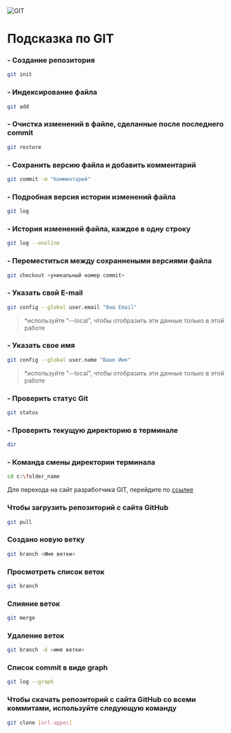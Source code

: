 <image src="https://seeklogo.com//images/G/git-logo-F4A93DAA20-seeklogo.com.png" alt="GIT">

# Подсказка по GIT

### - Создание репозитория
```sh
git init
```
### - Индексирование файла
```sh
git add
```
### - Очистка изменений в файле, сделанные после последнего commit
```sh
git restore
```
### - Сохранить версию файла и добавить комментарий
```sh
git commit -m "Комментарий"
```
### - Подробная версия истории изменений файла
```sh
git log
```
### - История изменений файла, каждое в одну строку
```sh
git log --oneline
```
### - Переместиться между сохраннеными версиями файла
```sh
git checkout <уникальный номер commit>
```
### - Указать свой E-mail
```sh
git config --global user.email "Ваш Email"
```
>*используйте "--local", чтобы отобразить эти данные только в этой работе
### - Указать свое имя
```sh
git config --global user.name "Ваше Имя"
```
>*используйте "--local", чтобы отобразить эти данные только в этой работе
### - Проверить статус Git
```sh
git status
```
### - Проверить текущую директорию в терминале
```sh
dir
```
### - Команда смены директории терминала
```sh
cd c:\folder_name
```

Для перехода на сайт разработчика GIT, перейдите по [ссылке](https://git-scm.com "Официальный сайт Git")
### Чтобы загрузить репозиторий с сайта GitHub
```sh
git pull
```
### Создано новую ветку
```sh
git branch <Имя ветки>
```
### Просмотреть список веток
```sh
git branch
```
### Слияние веток
```sh
git merge
```
### Удаление веток
```sh
git branch -d <имя ветки>
```
### Список commit в виде graph
```sh
git log --graph
```
### Чтобы скачать репозиторий с сайта GitHub со всеми коммитами, используйте следующую команду
```sh
git clone [url-адрес]
```
